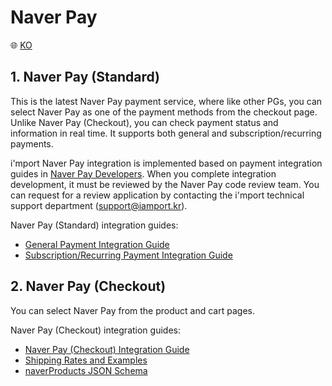 # Naver Pay  

:globe_with_meridians: [KO](/NAVERPAY/README.md)  

## 1. Naver Pay (Standard)  

This is the latest Naver Pay payment service, where like other PGs, you can select Naver Pay as one of the payment methods from the checkout page. Unlike Naver Pay (Checkout), you can check payment status and information in real time. It supports both general and subscription/recurring payments.

i'mport Naver Pay integration is implemented based on payment integration guides in [Naver Pay Developers](https://developer.pay.naver.com/docs/v2/api). When you complete integration development, it must be reviewed by the Naver Pay code review team. You can request for a review application by contacting the i'mport technical support department (support@iamport.kr).

Naver Pay (Standard) integration guides:

- [General Payment Integration Guide](sample/naverpay-pg.md)
- [Subscription/Recurring Payment Integration Guide](sample/naverpay-recurring.md)

## 2. Naver Pay (Checkout)  

You can select Naver Pay from the product and cart pages. 

Naver Pay (Checkout) integration guides:  

- [Naver Pay (Checkout) Integration Guide](sample/naverpay-order.md)
- [Shipping Rates and Examples](sample/naverpay-shipping.md)
- [naverProducts JSON Schema](sample/naverpay-schema.md)
